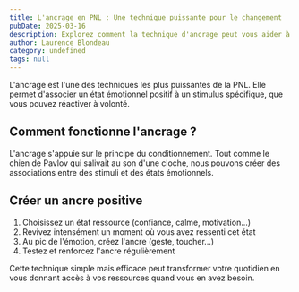```yaml
---
title: L'ancrage en PNL : Une technique puissante pour le changement
pubDate: 2025-03-16
description: Explorez comment la technique d'ancrage peut vous aider à gérer vos émotions et à accéder à des états ressources.
author: Laurence Blondeau
category: undefined
tags: null
---
```


L'ancrage est l'une des techniques les plus puissantes de la PNL. Elle permet d'associer un état émotionnel positif à un stimulus spécifique, que vous pouvez réactiver à volonté.

## Comment fonctionne l'ancrage ?

L'ancrage s'appuie sur le principe du conditionnement. Tout comme le chien de Pavlov qui salivait au son d'une cloche, nous pouvons créer des associations entre des stimuli et des états émotionnels.

## Créer un ancre positive

1. Choisissez un état ressource (confiance, calme, motivation...)
2. Revivez intensément un moment où vous avez ressenti cet état
3. Au pic de l'émotion, créez l'ancre (geste, toucher...)
4. Testez et renforcez l'ancre régulièrement

Cette technique simple mais efficace peut transformer votre quotidien en vous donnant accès à vos ressources quand vous en avez besoin.
